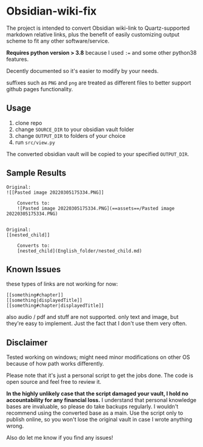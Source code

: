 # Obsidian-wiki-fix
The project is intended to convert Obsidian wiki-link to Quartz-supported markdown relative links, plus the benefit of easily customizing output scheme to fit any other software/service.

**Requires python version > 3.8** because I used `:=` and some other python38 features.

Decently documented so it's easier to modify by your needs.

suffixes such as `PNG` and `png` are treated as different files to better support github pages functionality. 




## Usage

1. clone repo
2. change `SOURCE_DIR` to your obsidian vault folder
3. change `OUTPUT_DIR` to folders of your choice
4. run `src/view.py`

The converted obsidian vault will be copied to your specified `OUTPUT_DIR`.




## Sample Results

```
Original:
![[Pasted image 20220305175334.PNG]]

    Converts to:
    ![Pasted image 20220305175334.PNG](==assets==/Pasted image 20220305175334.PNG)


Original:
[[nested_child]]

    Converts to:
    [nested_child](English_folder/nested_child.md)
```



## Known Issues

these types of links are not working for now:

```
[[something#chapter]]
[[something|displayedTitle]]
[[something#chapter|displayedTitle]]
```

also audio / pdf and stuff are not supported. only text and image, but they're easy to implement. Just the fact that I don't use them very often.





## Disclaimer

Tested working on windows; might need minor modifications on other OS because of how path works differently.

Please note that it's just a personal script to get the jobs done. The code is open source and feel free to review it.

 **In the highly unlikely case that the script damaged your vault, I hold no accountability for any financial loss.** I understand that personal knowledge bases are invaluable, so please do take backups regularly. I wouldn't recommend using the converted base as a main. Use the script only to publish online, so you won't lose the original vault in case I wrote anything wrong.

Also do let me know if you find any issues!
